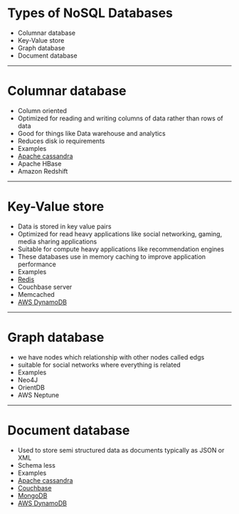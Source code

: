 # Types of NoSQL Databases
* Columnar database
* Key-Value store
* Graph database
* Document database
------
# Columnar database
* Column oriented
* Optimized for reading and writing columns of data rather than rows of data
* Good for things like Data warehouse and analytics
* Reduces disk io requirements
* Examples
* [Apache cassandra](../README.md#cassandra)
* Apache HBase
* Amazon Redshift
------
# Key-Value store
* Data is stored in key value pairs
* Optimized for read heavy applications like social networking, gaming, media sharing applications
* Suitable for compute heavy applications like recommendation engines
* These databases use in memory caching to improve application performance
* Examples
* [Redis](../README.md#redis)
* Couchbase server
* Memcached
* [AWS DynamoDB](../README.md#aws)
------
# Graph database
* we have nodes which relationship with other nodes called edgs
* suitable for social networks where everything is related
* Examples
* Neo4J
* OrientDB
* AWS Neptune
------
# Document database
* Used to store semi structured data as documents typically as JSON or XML
* Schema less
* Examples
* [Apache cassandra](../README.md#cassandra)
* [Couchbase](../README.md#couch-base)
* [MongoDB](../README.md#mongo-DB)
* [AWS DynamoDB](../README.md#aws)